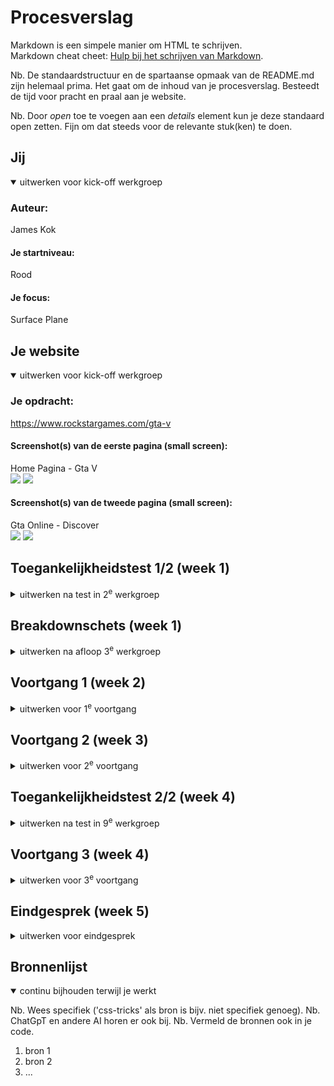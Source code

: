 # Procesverslag
Markdown is een simpele manier om HTML te schrijven.  
Markdown cheat cheet: [Hulp bij het schrijven van Markdown](https://github.com/adam-p/markdown-here/wiki/Markdown-Cheatsheet).

Nb. De standaardstructuur en de spartaanse opmaak van de README.md zijn helemaal prima. Het gaat om de inhoud van je procesverslag. Besteedt de tijd voor pracht en praal aan je website.

Nb. Door *open* toe te voegen aan een *details* element kun je deze standaard open zetten. Fijn om dat steeds voor de relevante stuk(ken) te doen.





## Jij

<details open>
  <summary>uitwerken voor kick-off werkgroep</summary>

  ### Auteur:
  James Kok

  #### Je startniveau:
  Rood

  #### Je focus:
  Surface Plane
 
</details>





## Je website

<details open>
  <summary>uitwerken voor kick-off werkgroep</summary>

  ### Je opdracht:
  https://www.rockstargames.com/gta-v

  #### Screenshot(s) van de eerste pagina (small screen): 
  Home Pagina - Gta V <br>
  <img src="readme-images/homepage1.png">
  <img src="readme-images/homepage2.png">
  #### Screenshot(s) van de tweede pagina (small screen):
  Gta Online - Discover <br>
  <img src="readme-images/discover1.png">
  <img src="readme-images/discover2.png">
 
</details>



## Toegankelijkheidstest 1/2 (week 1)

<details>
  <summary>uitwerken na test in 2<sup>e</sup> werkgroep</summary>

  ### Bevindingen
  #### Verschillende Beperkingen:
  ##### Zicht beperkingen 
  Ik heb tijdens de les 2 verschillende zicht beperkingen ervaren. de eerste was dat allebei mijn ogen voor de helft afgedekt waren. Naar mijn ervaring had ik niet ontzettend veel moeite om met deze beperking het web te gebruiken. Het was enigsinds vervelend dat ik een grote zwarte vlek in mn rechterooghoek had zitten maar verder niet storend. De tweede     
  beperking die ik ervaren heb was een cataract/staar. Hiermee werd je zicht erg wazig met allerlei stipjes. Deze beperking maakte het bedienen van het web veel ingewikkelder omdat je echt veel dichter op je scherm moest gaan zitten. Ik denk dat hoog contrast o.a. zou kunnen bijdragen aan het gebruikersvriendelijker maken van websites voor mensen met deze 
  beperking. Dit zorgt ervoor dat je sneller zou kunnen zien wat de belangrijke acties zijn zodat je niet de hele webpagina hoeft te onderzoeken terwijl je moeite hebt met scherp zien. 
  ##### Motorische Beperking (spasmes)
  Ook heb ik een Schok apparaat kunnen proberen om spasmes/parkinson te simuleren. Ik weet niet hoe accuraat dit apparaat was maar als het werkelijk zo is dan is het web bedienen in zo'n situatie vrijwel onmogelijk met je handen. De eerste stand van de schokband zorgde ervoor dat mijn hand enorm ging trillen waardoor ik niet accuraat op het toetsenbord kon     klikken, maar de tweede en tevens ook veel pijnlijkere stand, zorgde ervoor dat mijn hand/onderarm samentrok waardoor ik uberhaupt mijn laptop niet meer kon bedienen.
  <img src="readme-images/samentrekkingen.gif">
  #### Screenreader
  Verder heb ik nog een screenreader uitgeprobeerd. Aangezien ik een windows apparaat heb moet ik gebruik maken van de "Narrator". Ik heb geprobeerd verschillende sites te navigeren met de narrator, waarondere H&M en Nike. Dit ging echter helemaal niet goed. Dit komt ongetwijfeld deels omdat ik niet handig ben met een screenreader en niet zo goed weet hoe 
  hij werkt, maar ik denk ook deels omdat de windows (11) narrator niet zo goed functioneert. Ten slotte zou dit ook nog kunnen zijn omdat de website niet semantisch gecodeerd is. Ik hoorde best wel vaak gewoon een vage benaming voor een element, of juist een directe benaming zoals "Link" of "Button" zonder enige verdere informatie.  
</details>



## Breakdownschets (week 1)

<details>
  <img src="readme-images/gridgarden.png">
  <img src="readme-images/flexboxfroggy.png">
  <summary>uitwerken na afloop 3<sup>e</sup> werkgroep</summary>

  ### de hele pagina: 
  <img src="readme-images/breakdownschets.png" width="375px" alt="breakdown van de hele pagina">

  ### dynamisch deel (hamburger menu): 
  <img src="readme-images/dynamischebreakdown1.png" width="375px" alt="breakdown van een dynamisch deel">

  ### wellicht nog een dynamisch deel (account options): 
  <img src="readme-images/dynamischebreakdown2.png" width="375px" alt="breakdown van nog een dynamisch deel">

</details>





## Voortgang 1 (week 2)

<details>
  <summary>uitwerken voor 1<sup>e</sup> voortgang</summary>

  ### Stand van zaken
  De HTML structuur maken ging goed, ook de breakdown schets ging goed. Ik vond het fijn en praktisch om de element inspector te kunnen gebruiken om de benodigde elementen te kunnen    downloaden. Ik vind het lastig om te bedenken hoe sommige dynamische elementen (na)gemaakt moeten worden

  ### Agenda voor meeting
  Iedereen vragen stellen over zijn site en feedback ontvangen

  Justin: -
  James: Of bepaalde elementen wel gemaakt moeten worden en zo ja hoe
  Esha: - 
  Rick: - 

  ### Verslag van meeting
  hier na afloop snel de uitkomsten van de meeting vastleggen

  - Moeilijkste dingen hoeven niet
  - Aantal tips gekregen voor wat wel moet
  - HTML zag er goed uit behalde de class names, onduidelijk waren die

</details>





## Voortgang 2 (week 3)

<details>
  <summary>uitwerken voor 2<sup>e</sup> voortgang</summary>

  ### Stand van zaken
  Ik had een beetje moeite met uberhaupt verder gaan aan het vak omdat vormgeving zon groot vak is. Wat wel goed ging is het hamburger menu begrijpen aan de hand van de lesopdrachten, waardoor ik nu zelf een hamburger menu kan maken voor mijn eigen site. Ook de footer maken ging soepel


  ### Agenda voor meeting
  samen met je groepje opstellen

  -: -
  James: - Dropup menu in footer | en hoe is het hamburger menu icoontje gemaakt moet dat zoals voorbeeldsite? |zoekbalk in nav, is een div oke? | waar je echte linkjes van de voorbeeld site kan doen, doen? section in de nav oke? voor spacing
  Mamush: Mag ik eigen kleding fotos gebruiken ipv die van de website? | Moet ik voor dit absolute positioning gebruiken? | Hoe krijg ik meer ruimte tussen [...] 
  -: - 

  ### Verslag van meeting
  hier na afloop snel de uitkomsten van de meeting vastleggen

  - first of type en end of type
  - 2 Ul's align items column + space around
- ...

</details>





## Toegankelijkheidstest 2/2 (week 4)

<details>
  <summary>uitwerken na test in 9<sup>e</sup> werkgroep</summary>

  ### Bevindingen
  Lijst met je bevindingen die in de test naar voren kwamen (geef ook aan wat er verbeterd is):

</details>





## Voortgang 3 (week 4)

<details>
  <summary>uitwerken voor 3<sup>e</sup> voortgang</summary>

  ### Stand van zaken
  Het hamburger menu gaat dusver heel goed, ik heb wel een beetje moeite met de finishing touches en de echte details maar misschien moet ik me daarbij neerleggen


  ### Agenda voor meeting
  samen met je groepje opstellen

  -: -
  James: - Vraag over flexbox exception, vraag over hoe in detail ik iets moet maken, en vraag over Z indices van het hamburgermenu
  Justin: Uitgebreidde vraag over een grid op zijn website
  -: - 


  ### Verslag van meeting
  hier na afloop snel de uitkomsten van de meeting vastleggen

  - Z-Index niet gelukt, maar zo gelaten
  - Hamburger menu wel compleet uitwerken, adhv details element
  - flexbox exception niet echt te doen zonder extra container

</details>





## Eindgesprek (week 5)

<details>
  <summary>uitwerken voor eindgesprek</summary>

  ### Je uitkomst - karakteristiek screenshots:
  <img src="readme-images/dummy-plaatje.jpg" width="375px" alt="uitomst opdracht 1">


  ### Dit ging goed/Heb ik geleerd: 
  Ik vind het heel chill dat ik nu de basics van een hamburger menu snap

  <img src="readme-images/hamburgermenu.png" width="375px" alt="top">

  Ook vind ik het fijn dat ik nu weet hoe ik een carousel kan maken

  <img src="readme-images/hamburgermenu.png" width="375px" alt="top">

  
  ### Dit was lastig/Is niet gelukt:
  ik had graag nog iets meer tijd en moeite willen steken in de echte details van de website zodat het er nog realistischer uit zag.

  <img src="readme-images/dropdownfooter.png" width="375px" alt="bummer">
  <img src="readme-images/dropdownfootercorrect.png" width="375px" alt="bummer">
</details>





## Bronnenlijst

<details open>
  <summary>continu bijhouden terwijl je werkt</summary>

  Nb. Wees specifiek ('css-tricks' als bron is bijv. niet specifiek genoeg). 
  Nb. ChatGpT en andere AI horen er ook bij.
  Nb. Vermeld de bronnen ook in je code.

  1. bron 1
  2. bron 2
  3. ...

</details>